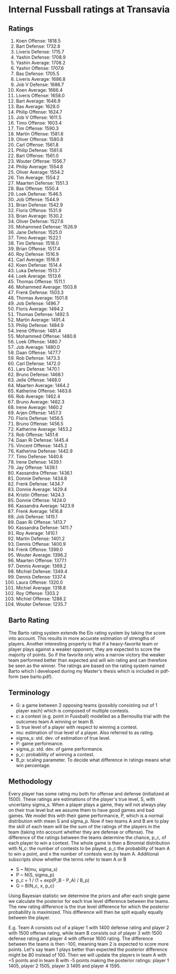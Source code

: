 # Internal Fussball ratings at Transavia
## Ratings
1. Koen Offense: 1818.5 
2. Bart Defense: 1732.8 
3. Liveris Defense: 1715.7 
4. Yashin Defense: 1708.9 
5. Yashin Average: 1708.2 
6. Yashin Offense: 1707.6 
7. Bas Defense: 1705.5 
8. Liveris Average: 1686.8 
9. Job V Defense: 1686.7 
10. Koen Average: 1666.4 
11. Liveris Offense: 1658.0 
12. Bart Average: 1646.9 
13. Bas Average: 1628.0 
14. Philip Offense: 1624.7 
15. Job V Offense: 1611.5 
16. Timo Offense: 1603.4 
17. Tim Offense: 1590.3 
18. Martin Offense: 1581.6 
19. Oliver Offense: 1580.8 
20. Carl Offense: 1561.8 
21. Philip  Defense: 1561.6 
22. Bart Offense: 1561.0 
23. Wouter Offense: 1556.7 
24. Philip Average: 1554.8 
25. Oliver Average: 1554.2 
26. Tim Average: 1554.2 
27. Maarten Defense: 1551.3 
28. Bas Offense: 1550.4 
29. Loek Defense: 1546.5 
30. Job Offense: 1544.9 
31. Brian Defense: 1542.9 
32. Floris Offense: 1531.9 
33. Brian Average: 1530.2 
34. Oliver Defense: 1527.6 
35. Mohammed Defense: 1526.9 
36. Jane Defense: 1525.0 
37. Timo Average: 1522.1 
38. Tim Defense: 1518.0 
39. Brian Offense: 1517.4 
40. Roy Defense: 1516.9 
41. Carl Average: 1516.9 
42. Koen Defense: 1514.4 
43. Luka Defense: 1513.7 
44. Loek Average: 1513.6 
45. Thomas Offense: 1511.1 
46. Mohammed Average: 1503.8 
47. Frenk  Defense: 1503.3 
48. Thomas Average: 1501.8 
49. Job  Defense: 1496.7 
50. Floris Average: 1494.2 
51. Thomas Defense: 1492.5 
52. Martin Average: 1491.4 
53. Philip Defense: 1484.9 
54. Irene Offense: 1481.4 
55. Mohammed Offense: 1480.8 
56. Loek Offense: 1480.7 
57. Job Average: 1480.0 
58. Daan Offense: 1477.7 
59. Rob Defense: 1473.3 
60. Carl Defense: 1472.0 
61. Lars Defense: 1470.1 
62. Bruno Defense: 1468.1 
63. Jelle Offense: 1468.0 
64. Maarten Average: 1464.2 
65. Katherine Offense: 1463.6 
66. Rob Average: 1462.4 
67. Bruno Average: 1462.3 
68. Irene Average: 1460.2 
69. Arjen Offense: 1457.3 
70. Floris Defense: 1456.5 
71. Bruno Offense: 1456.5 
72. Katherine Average: 1453.2 
73. Rob Offense: 1451.6 
74. Daan Ri Defense: 1445.4 
75. Vincent Offense: 1445.2 
76. Katherine Defense: 1442.9 
77. Timo Defense: 1440.8 
78. Irene Defense: 1439.1 
79. Jay Offense: 1439.1 
80. Kassandra Offense: 1436.1 
81. Donnie Defense: 1434.8 
82. Frenk Defense: 1434.7 
83. Donnie Average: 1429.4 
84. Kristin Offense: 1424.3 
85. Donnie Offense: 1424.0 
86. Kassandra Average: 1423.9 
87. Frenk Average: 1416.8 
88. Job Defense: 1415.1 
89. Daan Ri Offense: 1413.7 
90. Kassandra Defense: 1411.7 
91. Roy Average: 1410.1 
92. Martin Defense: 1401.2 
93. Dennis Offense: 1400.9 
94. Frenk Offense: 1399.0 
95. Wouter Average: 1396.2 
96. Maarten Offense: 1377.1 
97. Dennis Average: 1369.2 
98. Michiel Defense: 1349.4 
99. Dennis Defense: 1337.4 
100. Laura Offense: 1320.0 
101. Michiel Average: 1318.8 
102. Roy Offense: 1303.2 
103. Michiel Offense: 1288.2 
104. Wouter Defense: 1235.7 

## Barto Rating
The Barto rating system extends the Elo rating system by taking the score into account. This results in more accurate estimation of strengths of players. Another interesting property is that if a heavy-favorite team or player plays against a weaker opponent, they are expected to score the majority of points. So if the favorite only wins a narrow victory the weaker team performed better than expected and will win rating and can therefore be seen as the winner. The ratings are based on the rating system named Barto which I developed during my Master's thesis which is included in pdf-form (see barto.pdf).
## Terminology
- G: a game between 2 opposing teams (possibly consisting out of 1 player each) which is composed of multiple contests.
- c: a contest (e.g. point in Fussball) modelled as a Bernoullia trial with the outcomes team A winning or team B.
- S: true level of a player with respect to winning a contest.
- mu: estimation of true level of a player. Also referred to as rating.
- sigma_s: std. dev. of estimation of true level.
- P: game performance.
- sigma_p: std. dev. of game performance.
- p_c: probability of winning a contest.
- B_p: scaling parameter. To decide what difference in ratings means what win percentage.
## Methodology
Every player has some rating mu both for offense and defense (initialized at 1500). These ratings are estimations of the player's true level, S, with uncertainy sigma_s. When a player plays a game, they will not always play on their true level but we assume them to have good games and bad games. We model this with their game performance, P, which is a normal distribution with mean S and sigma_p. Now if two teams A and B are to play the skill of each team will be the sum of the ratings of the players in the team (taking into account whether they are defense or offense). The difference of the ratings between the teams determine the chance, p_c, of each player to win a contest. The whole game is then a Binomial distribution with N_c: the number of contests to be played, p_c the probability of team A to win a point, and x the number of contests won by team A. Additional subscripts show whether the terms refer to team A or B
- S ~ N(mu, sigma_s)
- P ~ N(S, sigma_p)
- p_c = 1 / (1 + exp(P_B - P_A) / B_p)
- G ~ B(N_c, x, p_c)

Using Bayesian statistic we determine the priors and after each single game we calculate the posterior for each true level difference between the teams. The new rating difference is the true level difference for which the posterior probability is maximized. This difference will then be split equally equally between the player. 

E.g. Team A consists out of a player 1 with 1400 defense rating and player 2 with 1500 offense rating, while team B consists out of player 3 with 1500 defense rating and player 4 with offense 1600 rating. The difference between the teams is then -100, meaning team 2 is expected to score more points. Let's say team 1 plays better than expected the posterior difference might be 80 instead of 100. Then we will update the players in team A with +5 points and in team B with -5 points making the posterior ratings: player 1 1405, player 2 1505, player 3 1495 and player 4 1595.